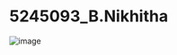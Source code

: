 # 5245093\_B.Nikhitha



<img src="https://github.com/nikhithabheemreddy/5245093\_B.Nikhitha/blob/main/git/simplilearn\_certificate.jpg" alt="image">



